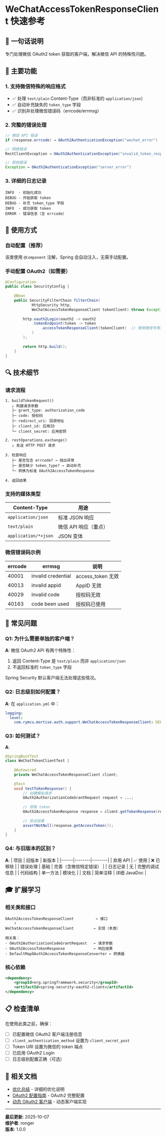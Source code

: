 # WeChatAccessTokenResponseClient 快速参考

## 🎯 一句话说明
专门处理微信 OAuth2 token 获取的客户端，解决微信 API 的特殊性问题。

## 🔧 主要功能

### 1. 支持微信特殊的响应格式
- ✅ 处理 `text/plain` Content-Type（而非标准的 `application/json`）
- ✅ 自动补充缺失的 `token_type` 字段
- ✅ 识别并处理微信错误码（errcode/errmsg）

### 2. 完整的错误处理
```java
// 微信 API 错误
if (response.errcode) → OAuth2AuthenticationException("wechat_error")

// 网络错误
RestClientException → OAuth2AuthenticationException("invalid_token_response")

// 其他错误
Exception → OAuth2AuthenticationException("server_error")
```

### 3. 详细的日志记录
```
INFO  - 初始化成功
DEBUG - 开始获取 token
DEBUG - 补充 token_type 字段
INFO  - 成功获取 token
ERROR - 错误信息（含 errcode）
```

## 📝 使用方式

### 自动配置（推荐）
该类使用 `@Component` 注解，Spring 会自动注入，无需手动配置。

### 手动配置 OAuth2（如需要）
```java
@Configuration
public class SecurityConfig {
    
    @Bean
    public SecurityFilterChain filterChain(
            HttpSecurity http,
            WeChatAccessTokenResponseClient tokenClient) throws Exception {
        
        http.oauth2Login(oauth2 -> oauth2
            .tokenEndpoint(token -> token
                .accessTokenResponseClient(tokenClient)  // 使用微信专用客户端
            )
        );
        
        return http.build();
    }
}
```

## 🔍 技术细节

### 请求流程

```
1. buildTokenRequest()
   ↓ 构建请求参数
   ├─ grant_type: authorization_code
   ├─ code: 授权码
   ├─ redirect_uri: 回调地址
   ├─ client_id: 应用ID
   └─ client_secret: 应用密钥

2. restOperations.exchange()
   ↓ 发送 HTTP POST 请求

3. 检查响应
   ├─ 是否包含 errcode? → 抛出异常
   ├─ 是否缺少 token_type? → 自动补充
   └─ 转换为标准 OAuth2AccessTokenResponse

4. 返回结果
```

### 支持的媒体类型

| Content-Type | 用途 |
|--------------|------|
| `application/json` | 标准 JSON 响应 |
| `text/plain` | 微信 API 响应（重点） |
| `application/*+json` | JSON 变体 |

### 微信错误码示例

| errcode | errmsg | 说明 |
|---------|--------|------|
| 40001 | invalid credential | access_token 无效 |
| 40013 | invalid appid | AppID 无效 |
| 40029 | invalid code | 授权码无效 |
| 40163 | code been used | 授权码已使用 |

## 🐛 常见问题

### Q1: 为什么需要单独的客户端？
**A**: 微信 OAuth2 API 有两个特殊性：
1. 返回 Content-Type 是 `text/plain` 而非 `application/json`
2. 不返回标准的 `token_type` 字段

Spring Security 默认客户端无法处理这些情况。

### Q2: 日志级别如何配置？
**A**: 在 `application.yml` 中：
```yaml
logging:
  level:
    com.rymcu.mortise.auth.support.WeChatAccessTokenResponseClient: DEBUG
```

### Q3: 如何测试？
**A**: 
```java
@SpringBootTest
class WeChatTokenClientTest {
    
    @Autowired
    private WeChatAccessTokenResponseClient client;
    
    @Test
    void testTokenResponse() {
        // 创建模拟请求
        OAuth2AuthorizationCodeGrantRequest request = ...;
        
        // 获取 token
        OAuth2AccessTokenResponse response = client.getTokenResponse(request);
        
        // 验证结果
        assertNotNull(response.getAccessToken());
    }
}
```

### Q4: 与旧版本的区别？
**A**: 
| 项目 | 旧版本 | 新版本 |
|------|--------|--------|
| 弃用 API | ✅ 使用 | ❌ 已移除 |
| 错误处理 | 基础 | 完善（含微信特定错误） |
| 日志记录 | 无 | 完整的调试信息 |
| 代码结构 | 单一方法 | 模块化 |
| 文档 | 简单注释 | 详细 JavaDoc |

## 🎓 扩展学习

### 相关类和接口

```
OAuth2AccessTokenResponseClient          ← 接口
    ↑
WeChatAccessTokenResponseClient         ← 实现（本类）

相关类：
- OAuth2AuthorizationCodeGrantRequest   ← 请求参数
- OAuth2AccessTokenResponse             ← 响应结果
- DefaultMapOAuth2AccessTokenResponseConverter ← 转换器
```

### 核心依赖

```xml
<dependency>
    <groupId>org.springframework.security</groupId>
    <artifactId>spring-security-oauth2-client</artifactId>
</dependency>
```

## 📋 检查清单

在使用此类之前，确保：

- [ ] 已配置微信 OAuth2 客户端注册信息
- [ ] `client_authentication_method` 设置为 `client_secret_post`
- [ ] Token URI 设置为微信的 token 端点
- [ ] 已启用 OAuth2 Login
- [ ] 日志级别配置正确（可选）

## 🔗 相关文档

- [优化总结](./wechat-token-client-optimization.md) - 详细的优化说明
- [OAuth2 配置指南](./oauth2-configuration-guide.md) - OAuth2 完整配置
- [动态 OAuth2 客户端](./DYNAMIC_OAUTH2_IMPLEMENTATION_SUMMARY.md) - 动态客户端实现

---

**最后更新**: 2025-10-07  
**维护者**: ronger  
**版本**: 1.0.0

